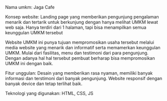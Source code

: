 Nama umkm: Jaga Cafe

Konsep website: Landing page yang memberikan pengunjung pengalaman menarik dan tertarik untuk berkunjung dengan hanya melihat UMKM lewat web saja. Hanya terdiri dari 1 halaman, tapi bisa menampilkan semua keunggulan UMKM tersebut 

Website UMKM ini punya tujuan mempromosikan usaha tersebut melalui media website yang menarik dan informatif serta memamerkan keunggulan UMKM. Mulai dari fasilitas, menu dan testimoni dari para pengunjung. Dengan adanya hal hal tersebut pembuat berharap bisa mempromosikan UMKM ini dengan baik.

Fitur unggulan: Desain yang memberikan rasa nyaman, memiliki banyak informasi dan terstimoni dari banyak pengunjung. Website responsif dengan banyak device dan tetap terlihat baik. 

Teknologi yang digunakan: HTML, CSS, JS